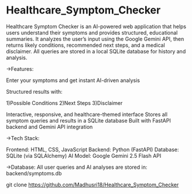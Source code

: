 # Healthcare_Symptom_Checker
Healthcare Symptom Checker is an AI-powered web application that helps users understand their symptoms and provides structured, educational summaries.
It analyzes the user’s input using the Google Gemini API, then returns likely conditions, recommended next steps, and a medical disclaimer.
All queries are stored in a local SQLite database for history and analysis.

->Features:

Enter your symptoms and get instant AI-driven analysis

Structured results with:

1)Possible Conditions
2)Next Steps
3)Disclaimer

Interactive, responsive, and healthcare-themed interface
Stores all symptom queries and results in a SQLite database
Built with FastAPI backend and Gemini API integration

->Tech Stack:

Frontend: HTML, CSS, JavaScript
Backend: Python (FastAPI)
Database: SQLite (via SQLAlchemy)
AI Model: Google Gemini 2.5 Flash API

->Database:
All user queries and AI analyses are stored in:
backend/symptoms.db

git clone https://github.com/Madhusri18/Healthcare_Symptom_Checker
